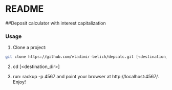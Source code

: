 # README

##Deposit calculator with interest capitalization

### Usage

1. Clone a project:
```bash 
git clone https://github.com/vladimir-belich/depcalc.git [<destination_dir>]
```
2. cd [<destination_dir>]

3. run: rackup -p 4567
   and point your browser at http://localhost:4567/. Enjoy!